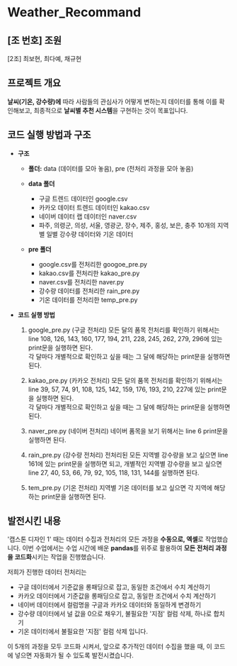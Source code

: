 # Weather_Recommand

## [조 번호] 조원
[2조] 최보현, 최다예, 채규현

## 프로젝트 개요
**날씨(기온, 강수량)에** 따라 사람들의 관심사가 어떻게 변하는지 데이터를 통해 이를 확인해보고, 최종적으로 **날씨별 추천 시스템**을 구현하는 것이 목표입니다.

## 코드 실행 방법과 구조

+ **구조**

  + **폴더:** data (데이터를 모아 놓음), pre (전처리 과정을 모아 놓음)
  
  + **data 폴더**
    + 구글 트렌드 데이터인 google.csv
    + 카카오 데이터 트렌드 데이터인 kakao.csv
    + 네이버 데이터 랩 데이터인 naver.csv 
    + 파주, 의령군, 의성, 서울, 영광군, 장수, 제주, 홍성, 보은, 충주 10개의 지역별 일별 강수량 데이터와 기온 데이터

  + **pre 폴더**
    + google.csv를 전처리한 googoe_pre.py
    + kakao.csv를 전처리한 kakao_pre.py
    + naver.csv를 전처리한 naver.py
    + 강수량 데이터를 전처리한 rain_pre.py
    + 기온 데이터를 전처리한 temp_pre.py


+ **코드 실행 방법**
  1. google_pre.py (구글 전처리)
  모든 달의 품목 전처리를 확인하기 위해서는 line 108, 126, 143, 160, 177, 194, 211, 228, 245, 262, 279, 296에 있는 print문을 실행하면 된다.<br>
  각 달마다 개별적으로 확인하고 싶을 때는 그 달에 해당하는 print문을 실행하면 된다.

  2. kakao_pre.py (카카오 전처리)
  모든 달의 품목 전처리를 확인하기 위해서는 line 39, 57, 74, 91, 108, 125, 142, 159, 176, 193, 210, 227에 있는 print문을 실행하면 된다.<br>
  각 달마다 개별적으로 확인하고 싶을 때는 그 달에 해당하는 print문을 실행하면 된다.

  3. naver_pre.py (네이버 전처리)
  네이버 품목을 보기 위해서는 line 6 print문을 실행하면 된다.

  4. rain_pre.py (강수량 전처리)
  전처리된 모든 지역별 강수량을 보고 싶으면 line 161에 있는 print문을 실행하면 되고, 개별적인 지역별 강수량을 보고 싶으면 line 27, 40, 53, 66, 79, 92, 105, 118, 131, 144를 실행하면 된다.

  5. tem_pre.py (기온 전처리)
  지역별 기온 데이터를 보고 싶으면 각 지역에 해당하는 print문을 실행하면 된다. 

## 발전시킨 내용
'캡스톤 디자인 1' 때는 데이터 수집과 전처리의 모든 과정을 **수동으로, 엑셀**로 작업했습니다.
이번 수업에서는 수업 시간에 배운 **pandas**를 위주로 활용하여 **모든 전처리 과정을 코드화**시키는 작업을 진행했습니다.

저희가 진행한 데이터 전처리는 
+ 구글 데이터에서 기준값을 롱패딩으로 잡고, 동일한 조건에서 수치 계산하기
+ 카카오 데이터에서 기준값을 롱패딩으로 잡고, 동일한 조건에서 수치 계산하기
+ 네이버 데이터에서 컬럼명을 구글과 카카오 데이터와 동일하게 변경하기
+ 강수량 데이터에서 널 값을 0으로 채우기, 불필요한 '지점' 컬럼 삭제, 하나로 합치기
+ 기온 데이터에서 불필요한 '지점' 컬럼 삭제
입니다.

이 5개의 과정을 모두 코드화 시켜서, 앞으로 추가적인 데이터 수집을 했을 때, 이 코드에 넣으면 자동화가 될 수 있도록 발전시켰습니다. 
